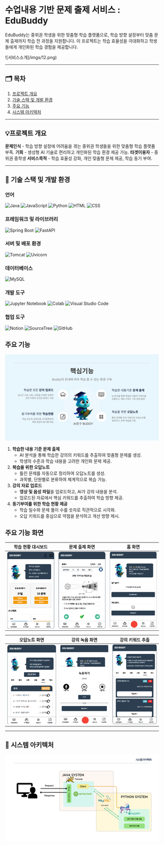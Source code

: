 # 수업내용 기반 문제 출제 서비스 : EduBuddy

EduBuddy는 중위권 학생을 위한 맞춤형 학습 플랫폼으로, 학습 방향 설정부터 맞춤 문제 출제까지 학습 전 과정을 지원합니다.
이 프로젝트는 학습 효율성을 극대화하고 학생들에게 개인화된 학습 경험을 제공합니다.

![서비스소개]/imgs/12.png) 

---

## 🗂️ **목차**

1. [프로젝트 개요](#프로젝트-개요)
2. [기술 스택 및 개발 환경](#기술-스택-및-개발-환경)
3. [주요 기능](#주요-기능)
4. [시스템 아키텍처](#시스템-아키텍처)

---

## 💡프로젝트 개요

**문제인식**
    - 학습 방향 설정에 어려움을 겪는 중위권 학생들을 위한 맞춤형 학습 플랫폼 부족.
**기회**
    - 생성형 AI 기술로 편리하고 개인화된 학습 환경 제공 가능.
**타겟이용자**
    - 중위권 중학생
**서비스목적**
    - 학습 효율성 강화, 개인 맞춤형 문제 제공, 학습 동기 부여.

---

## 🎯 기술 스택 및 개발 환경

### 언어
![Java](https://img.shields.io/badge/Java-ED8B00?style=for-the-badge&logo=java&logoColor=white) ![JavaScript](https://img.shields.io/badge/JavaScript-F7DF1E?style=for-the-badge&logo=javascript&logoColor=black) ![Python](https://img.shields.io/badge/Python-3776AB?style=for-the-badge&logo=python&logoColor=white) ![HTML](https://img.shields.io/badge/HTML-E34F26?style=for-the-badge&logo=html5&logoColor=white) ![CSS](https://img.shields.io/badge/CSS-1572B6?style=for-the-badge&logo=css3&logoColor=white)

### 프레임워크 및 라이브러리
![Spring Boot](https://img.shields.io/badge/Spring%20Boot-6DB33F?style=for-the-badge&logo=springboot&logoColor=white) ![FastAPI](https://img.shields.io/badge/FastAPI-009688?style=for-the-badge&logo=fastapi&logoColor=white)

### 서버 및 배포 환경
![Tomcat](https://img.shields.io/badge/Tomcat-F8DC75?style=for-the-badge&logo=apachetomcat&logoColor=black) ![Uvicorn](https://img.shields.io/badge/Uvicorn-22C55E?style=for-the-badge&logo=python&logoColor=white)

### 데이터베이스
![MySQL](https://img.shields.io/badge/MySQL-4479A1?style=for-the-badge&logo=mysql&logoColor=white)

### 개발 도구
![Jupyter Notebook](https://img.shields.io/badge/Jupyter-F37626?style=for-the-badge&logo=jupyter&logoColor=white) ![Colab](https://img.shields.io/badge/Colab-F9AB00?style=for-the-badge&logo=googlecolab&logoColor=white) ![Visual Studio Code](https://img.shields.io/badge/Visual%20Studio%20Code-0078D4?style=for-the-badge&logo=visualstudiocode&logoColor=white)

### 협업 도구
![Notion](https://img.shields.io/badge/Notion-000000?style=for-the-badge&logo=notion&logoColor=white) ![SourceTree](https://img.shields.io/badge/SourceTree-0052CC?style=for-the-badge&logo=sourcetree&logoColor=white) ![GitHub](https://img.shields.io/badge/GitHub-181717?style=for-the-badge&logo=github&logoColor=white)

## 주요 기능

![학습 현황 화면](./imgs/Core_Features.png)

1. **학습한 내용 기준 문제 출제**
    - AI 분석을 통해 학습한 강의의 키워드를 추출하여 맞춤형 문제를 생성.
    - 학생의 수준과 학습 내용을 고려한 개인화 문제 제공.
2. **복습을 위한 오답노트**
    - 틀린 문제를 자동으로 정리하여 오답노트를 생성.
    - 과목별, 단원별로 분류하여 체계적으로 복습 가능.
3. **강의 자료 업로드**
    - **영상 및 음성 파일**을 업로드하고, AI가 강의 내용을 분석.
    - 업로드된 자료에서 핵심 키워드를 추출하여 학습 방향 제공.
4. **동기부여를 위한 학습 현황 제공**
    - 학습 일수와 문제 풀이 수를 숫자로 직관적으로 시각화.
    - 오답 키워드를 중심으로 약점을 분석하고 개선 방향 제시.


## 주요 기능 화면

| 학습 현황 대시보드                | 문제 출제 화면                 | 홈 화면                     |
|----------------------------------|-------------------------------|-----------------------------|
| ![학습 현황 대시보드](./imgs/featureDash.png) | ![문제 출제 화면](./imgs/featureExam.png) | ![홈 화면](./imgs/featureHome.png) |

| 오답노트 화면                   | 강의 녹음 화면                | 강의 키워드 추출              |
|----------------------------------|-------------------------------|-----------------------------|
| ![오답노트 화면](./imgs/featureOxnote.png) | ![강의 녹음 화면](./imgs/featureRecoder.png) | ![테스트 화면](./imgs/featureTest.png) |

---

## 🎯 시스템 아키텍처
![시스템아키텍처 화면](./imgs/20.png)


